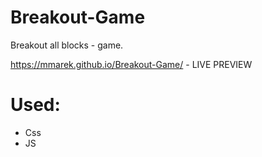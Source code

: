 # Breakout-Game
Breakout all blocks - game.

https://mmarek.github.io/Breakout-Game/ - LIVE PREVIEW

# Used:
- Css
- JS
